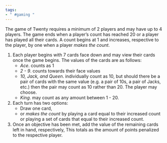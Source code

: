 ```yaml
---
tags:
- " #gaming "
---
```


The game of Twenty requires a minimum of 2 players and may have up to 4 players. The game ends when a player’s count has reached 20 or a player has played all their cards. A count begins at 1 and increases, respective to the player, by one when a player *makes the count*.
1. Each player begins with 7 cards face down and may view their cards once the game begins. The values of the cards are as follows:
	- *Ace*. counts as 1
	- *2 - 9*. counts towards their face values
	- *10, Jack, and Queen*. individually count as 10, but should there be a pair of cards with the same value (e.g. a pair of 10s, a pair of Jacks, etc.) then the pair may count as 10 rather than 20. The player may choose.
	- *King*. may count as any amount between 1 - 20.
2. Each turn has two options:
	- Draw one card,
	- or *makes the count* by playing a card equal to their increased count or playing a set of cards that equal to their increased count.
3. Once an objective has been met, add the value of the remaining cards left in hand, respectively, This totals as the amount of points penalized to the respective player.